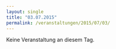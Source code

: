 ```yaml
---
layout: single
title: "03.07.2015"
permalink: /veranstaltungen/2015/07/03/
---
```


Keine Veranstaltung an diesem Tag.
